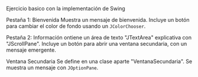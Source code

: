 Ejercicio basico con la implementación de Swing 

Pestaña 1: Bienvenida 
Muestra un mensaje de bienvenida.
Incluye un botón para cambiar el color de fondo usando un `JColorChooser`.

Pestaña 2: Información 
ontiene un área de texto "JTextArea" explicativa con "JScrollPane". 
Incluye un botón para abrir una ventana secundaria, con un mensaje emergente.

Ventana Secundaria
Se define en una clase aparte "VentanaSecundaria".
Se muestra un mensaje con `JOptionPane`.
